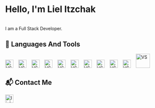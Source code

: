 # Hello, I'm Liel Itzchak
<br> I am a Full Stack Developer.
## 🔨 Languages And Tools
<div align="left">
 <img alt="VS" width="26px" src="https://cdn-icons-png.flaticon.com/512/174/174854.png" />&nbsp;&nbsp;&nbsp;
 <img alt="VS" width="26px" src="https://cdn-icons-png.flaticon.com/512/732/732190.png" />&nbsp;&nbsp;&nbsp;
 <img alt="VS" width="26px" src="https://cdn-icons-png.flaticon.com/512/919/919831.png" />&nbsp;&nbsp;&nbsp;
 <img alt="VS" width="26px" src="https://did.li/HzJNf" />&nbsp;&nbsp;&nbsp;
 <img alt="VS" width="26px" src="https://upload.wikimedia.org/wikipedia/commons/thumb/3/3f/Git_icon.svg/146px-Git_icon.svg.png" />&nbsp;&nbsp;&nbsp;
 <img alt="VS" width="26px" src="https://did.li/fWD5q" />&nbsp;&nbsp;&nbsp;
 <img alt="VS" width="26px" src="https://cdn-icons-png.flaticon.com/512/6132/6132221.png" />&nbsp;&nbsp;&nbsp;
 <img alt="VS" width="26px" src="https://cdn.icon-icons.com/icons2/195/PNG/256/Visual_Studio_23517.png" />&nbsp;&nbsp;&nbsp;
 <img alt="VS" width="26px" src="https://img.icons8.com/color/344/visual-studio-code-2019.png" />&nbsp;&nbsp;&nbsp;
 <img alt="VS" width="26px" src="https://cdn-icons-png.flaticon.com/512/919/919836.png" />&nbsp;&nbsp;&nbsp;
 <img alt="VS" width="45px" src="https://www.scientiamobile.com/wp-content/uploads/2019/12/dotnet_logo.png" />&nbsp;&nbsp;&nbsp;



 
 

 
 
 

## 📬 Contact Me
<a href="https://www.linkedin.com/in/lielitzchak/"> <img alt="linkedin" width="26px" src="https://raw.github.com/LielAmar/Portfolio/master/public/svgs/linkedin_colored.svg"/></a>
